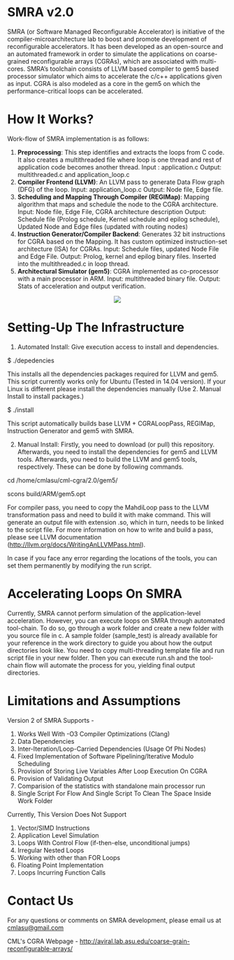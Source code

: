 # SMRA v2.0

SMRA (or Software Managed Reconfigurable Accelerator) is initiative of the compiler-microarchitecture lab to boost and promote development of reconfigurable accelerators. It has been developed as an open-source and an automated framework in order to simulate the applications on coarse-grained reconfigurable arrays (CGRAs), which are associated with multi-cores. SMRA’s toolchain consists of LLVM based compiler to gem5 based processor simulator which aims to accelerate the c/c++ applications given as input. CGRA is also modeled as a core in the gem5 on which the performance-critical loops can be accelerated. 

# How It Works?

Work-flow of SMRA implementation is as follows:

1.	**Preprocessing**: This step identifies and extracts the loops from C code. It also creates a multithreaded file where loop is one thread and rest of application code becomes another thread.
	  Input : application.c
    Output: multithreaded.c and application_loop.c
2.	**Compiler Frontend (LLVM)**: An LLVM pass to generate Data Flow graph (DFG) of the loop.
    Input: application_loop.c
    Output: Node file, Edge file.
3.	**Scheduling and Mapping Through Compiler (REGIMap)**: Mapping algorithm that maps and schedule the node to the CGRA architecture.
    Input: Node file, Edge File, CGRA architecture description
    Output: Schedule file (Prolog schedule, Kernel schedule and epilog schedule), Updated Node and Edge files (updated with routing nodes)
4.	**Instruction Generator/Compiler Backend**: Generates 32 bit instructions for CGRA based on the Mapping. It has custom optimized instruction-set architecture (ISA) for CGRAs.
    Input: Schedule files, updated Node File and Edge File.
    Output: Prolog, kernel and epilog binary files. Inserted into the multithreaded.c  in loop thread.
5.	**Architectural Simulator (gem5)**: CGRA implemented as co-processor with a main processor in ARM.
    Input: multithreaded binary file.
    Output: Stats of acceleration and output verification.
    

<p align="center">
  <img src="http://aviral.lab.asu.edu/wp-content/uploads/2013/08/SMRA.png"/>
</p>



# Setting-Up The Infrastructure

1) Automated Install: 
Give execution access to install and dependencies. 

$ ./depedencies

This installs all the dependencies packages required for LLVM and gem5. This script currently works only for Ubuntu (Tested in 14.04 version). If your Linux is different please install the dependencies manually (Use 2. Manual Install to install packages.)

$ ./install 

This script automatically builds base LLVM + CGRALoopPass, REGIMap, Instruction Generator and gem5 with SMRA. 

2) Manual Install: 
Firstly, you need to download (or pull) this repository. Afterwards, you need to install the dependencies for gem5 and LLVM tools. Afterwards, you need to build the LLVM and gem5 tools, respectively. These can be done by following commands. 

cd /home/cmlasu/cml-cgra/2.0/gem5/

scons build/ARM/gem5.opt

For compiler pass, you need to copy the MahdiLoop pass to the LLVM transformation pass and need to build it with make command. This will generate an output file with extension .so, which in turn, needs to be linked to the script file. For more information on how to write and build a pass, please see LLVM documentation (http://llvm.org/docs/WritingAnLLVMPass.html).

In case if you face any error regarding the locations of the tools, you can set them permanently by modifying the run script.

# Accelerating Loops On SMRA

Currently, SMRA cannot perform simulation of the application-level acceleration. However, you can execute loops on SMRA through automated tool-chain. To do so, go through a work folder and create a new folder with you source file in c. A sample folder (sample_test) is already available for your reference in the work directory to guide you about how the output directories look like. You need to copy multi-threading template file and run script file in your new folder. Then you can execute run.sh and the tool-chain flow will automate the process for you, yielding final output directories.

# Limitations and Assumptions 

Version 2 of SMRA Supports -

1. Works Well With -O3 Compiler Optimizations (Clang)
2. Data Dependencies
3. Inter-Iteration/Loop-Carried Dependencies (Usage Of Phi Nodes)
4. Fixed Implementation of Software Pipelining/Iterative Modulo Scheduling
5. Provision of Storing Live Variables After Loop Execution On CGRA
6. Provision of Validating Output
7. Comparision of the statistics with standalone main processor run
8. Single Script For Flow And Single Script To Clean The Space Inside Work Folder

Currently, This Version Does Not Support

1. Vector/SIMD Instructions
2. Application Level Simulation
3. Loops With Control Flow (if-then-else, unconditional jumps)
4. Irregular Nested Loops
5. Working with other than FOR Loops 
6. Floating Point Implementation
7. Loops Incurring Function Calls

# Contact Us

For any questions or comments on SMRA development, please email us at cmlasu@gmail.com

CML's CGRA Webpage - http://aviral.lab.asu.edu/coarse-grain-reconfigurable-arrays/
